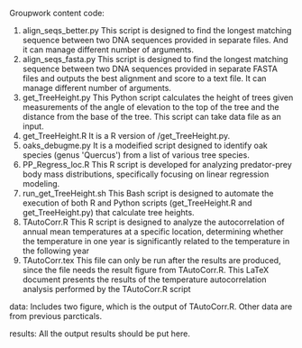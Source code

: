 Groupwork content
code:
1. align_seqs_better.py
This script is designed to find the longest matching sequence between two DNA sequences provided in separate files. And it can manage different number of arguments.
2. align_seqs_fasta.py
This script is designed to find the longest matching sequence between two DNA sequences provided in separate FASTA files and outputs the best alignment and score to a text file. It can manage different number of arguments.
3. get_TreeHeight.py
This Python script calculates the height of trees given measurements of the angle of elevation to the top of the tree and the distance from the base of the tree. This script can take data file as an input.
4. get_TreeHeight.R
It is a R version of /get_TreeHeight.py.
5. oaks_debugme.py
It is a modeified script designed to identify oak species (genus 'Quercus') from a list of various tree species.
6. PP_Regress_loc.R
This R script is developed for analyzing predator-prey body mass distributions, specifically focusing on linear regression modeling.
7. run_get_TreeHeight.sh
This Bash script is designed to automate the execution of both R and Python scripts (get_TreeHeight.R and get_TreeHeight.py) that calculate tree heights.
8. TAutoCorr.R
This R script is designed to analyze the autocorrelation of annual mean temperatures at a specific location, determining whether the temperature in one year is significantly related to the temperature in the following year
9. TAutoCorr.tex
This file can only be run after the results are produced, since the file needs the result figure from TAutoCorr.R. This LaTeX document presents the results of the temperature autocorrelation analysis performed by the TAutoCorr.R script

data:
Includes two figure, which is the output of TAutoCorr.R. Other data are from previous parcticals.

results:
All the output results should be put here.
